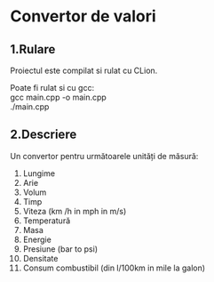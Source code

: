 # Convertor de valori

## 1.Rulare
Proiectul este compilat si rulat cu CLion.

Poate fi rulat si cu gcc: <br>
 gcc main.cpp -o main.cpp <br>
 ./main.cpp

## 2.Descriere
Un convertor pentru următoarele unități de măsură:

1. Lungime
2. Arie
3. Volum
4. Timp
5. Viteza (km /h in mph in m/s)
6. Temperatură
7. Masa
8. Energie
9. Presiune (bar to psi)
10. Densitate
11. Consum combustibil (din l/100km in mile la galon)
